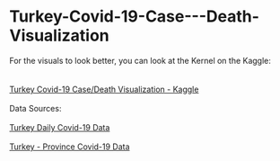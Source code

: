 # Turkey-Covid-19-Case---Death-Visualization

For the visuals to look better, you can look at the Kernel on the Kaggle:
<br/><br/><br/>
[Turkey Covid-19 Case/Death Visualization - Kaggle](https://www.kaggle.com/umutc4n/turkey-covid-19-case-death-visualization)
<br/><br/>
Data Sources:
<br/><br/>
[Turkey Daily Covid-19 Data](https://www.kaggle.com/gkhan496/covid19-in-turkey)
<br/><br/>
[Turkey - Province Covid-19 Data](https://www.kaggle.com/umutc4n/number-of-cases-in-the-city-covid19-turkey)
